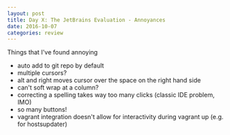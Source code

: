 ```yaml
---
layout: post
title: Day X: The JetBrains Evaluation - Annoyances
date: 2016-10-07
categories: review
---
```

Things that I've found annoying

- auto add to git repo by default
- multiple cursors?
- alt and right moves cursor over the space on the right hand side
- can't soft wrap at a column?
- correcting a spelling takes way too many clicks (classic IDE problem, IMO)
- so many buttons!
- vagrant integration doesn't allow for interactivity during vagrant up (e.g. for hostsupdater)